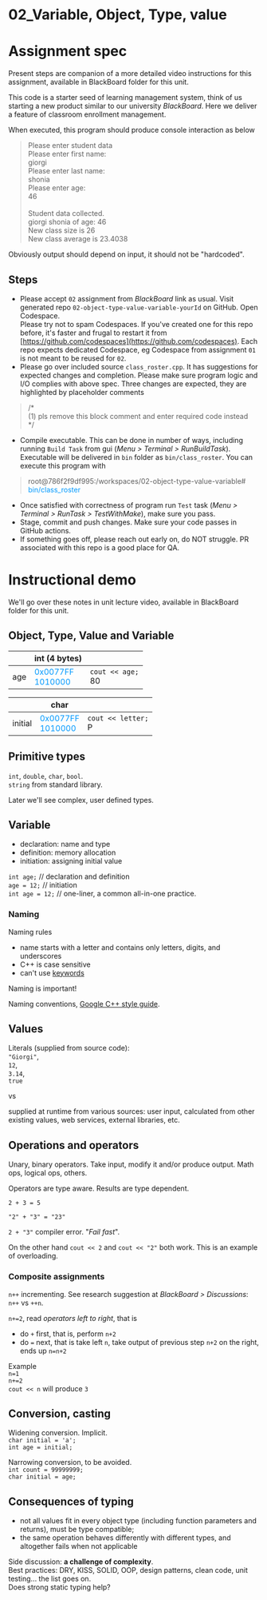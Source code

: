# 02_Variable, Object, Type, value

# Assignment spec
Present steps are companion of a more detailed video instructions for this assignment, available in BlackBoard folder for this unit. 

This code is a starter seed of learning management system, think of us starting a new product similar to our university *BlackBoard*. Here we deliver a feature of classroom enrollment management. 



When executed, this program should produce  console interaction as below
> Please enter student data<br />Please enter first name:<br />giorgi<br />Please enter last name:<br />shonia<br />Please enter age:<br />46<br /><br />Student data collected.<br />giorgi shonia of age: 46<br />New class size is 26<br />New class average is 23.4038<br />

Obviously output should depend on input, it should not be "hardcoded".

## Steps

- Please accept `02` assignment from *BlackBoard* link as usual. Visit generated repo `02-object-type-value-variable-yourId` on GitHub. Open Codespace.<br />Please try not to spam Codespaces. If you've created one for this repo before, it's faster and frugal to restart it from [https://github.com/codespaces](https://github.com/codespaces). Each repo expects dedicated Codespace, eg Codespace from assignment `01` is not meant to be reused for `02`.
- Please go over included source `class_roster.cpp`. It has suggestions for expected changes and completion. Please make sure program logic and I/O complies with above spec. Three changes are expected, they are highlighted by placeholder comments
>	/*
		<br />(1) pls remove this block comment and enter required  code instead
	<br />*/
- Compile executable. This can be done in number of ways, including running `Build Task` from gui (*Menu > Terminal > RunBuildTask*). Executable will be delivered in `bin` folder as `bin/class_roster`. You can execute this program with
> root@786f2f9df995:/workspaces/02-object-type-value-variable# <span style="color:#0099ff">bin/class_roster</span>
- Once satisfied with correctness of program run `Test` task (*Menu > Terminal > RunTask > TestWithMake*), make sure you pass.
- Stage, commit and push changes. Make sure your code passes in GitHub actions.
- If something goes off, please reach out early on, do NOT struggle. PR associated with this repo is a good place for QA.

# Instructional demo 

We'll go over these notes in unit lecture video, available in BlackBoard folder for this unit. 

## Object, Type, Value and Variable

|  | int (4 bytes)  |  |
| -- | -- | -- |
| age | <span style="color:#0099ff">0x0077FF<br />1010000</span> | `cout << age;`<br />80 |


|  | char  |  |
| -- | -- | -- |
| initial | <span style="color:#0099ff">0x0077FF<br />1010000</span> | `cout << letter;`<br />P |

## Primitive types

`int`, `double`, `char`, `bool`. 
<br />`string` from standard library.

Later we'll see complex, user defined types.

## Variable

- declaration: name and type
- definition: memory allocation
- initiation: assigning initial value

`int age;` // declaration and definition
<br />`age = 12;` // initiation
<br />`int age = 12;` // one-liner, a common all-in-one practice. 

### Naming

Naming rules
- name starts with a letter and contains only letters, digits, and underscores
- C++ is case sensitive
- can't use [keywords](https://en.cppreference.com/w/cpp/keyword)

Naming is important! 

Naming conventions, [Google C++ style guide](https://google.github.io/styleguide/cppguide.html).

## Values

Literals (supplied from source code): 
<br />`"Giorgi"`, 
<br />`12`, 
<br />`3.14`, 
<br />`true`

vs 

supplied at runtime from various sources: user input, calculated from other existing values, web services, external libraries, etc.

## Operations and operators

Unary, binary operators. Take input, modify it and/or produce output. Math ops, logical ops, others.

Operators are type aware. Results are type dependent.

`2 + 3 = 5`

`"2" + "3" = "23"`

`2 + "3"` compiler error. "*Fail fast*".

On the other hand `cout << 2` and `cout << "2"` both work. This is an example of overloading.

### Composite assignments

`n++` incrementing. See research suggestion at *BlackBoard > Discussions*: `n++` vs `++n`.

`n+=2`, read *operators left to right*, that is
- do `+` first, that is, perform `n+2`
- do `=` next, that is take left `n`, take output of previous step `n+2` on the right, ends up `n=n+2`

Example<br/>
`n=1` <br/>
`n+=2` <br/>
`cout << n` will produce `3`

## Conversion, casting

Widening conversion. Implicit.
<br />`char initial = 'a';`
<br />`int age = initial;`

Narrowing conversion, to be avoided.
<br />`int count = 99999999;`
<br />`char initial = age;`

## Consequences of typing
- not all values fit in every object type (including function parameters and returns), must be type compatible;
- the same operation behaves differently with different types, and altogether fails when not applicable

Side discussion: **a challenge of complexity**. 
<br />Best practices: DRY, KISS, SOLID, OOP, design patterns, clean code, unit testing... the list goes on. 
<br />Does strong static typing help?
